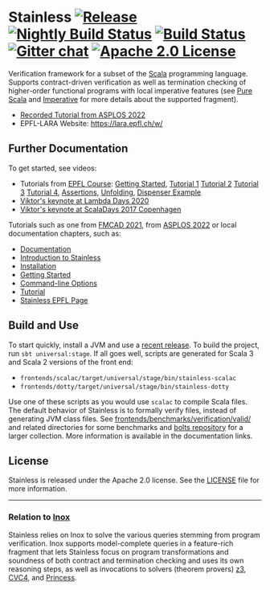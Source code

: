 # Stainless [![Release][release-img]][latest-release] [![Nightly Build Status][nightly-larabot-img]][nightly-larabot-ref] [![Build Status][larabot-img]][larabot-ref] [![Gitter chat][gitter-img]][gitter-ref] [![Apache 2.0 License][license-img]][license-ref]

Verification framework for a subset of the [Scala](http://scala-lang.org) programming language.
Supports contract-driven verification as well as termination checking of higher-order
functional programs with local imperative features (see [Pure Scala](https://epfl-lara.github.io/stainless/purescala.html)
and [Imperative](https://epfl-lara.github.io/stainless/imperative.html)
for more details about the supported fragment).
* [Recorded Tutorial from ASPLOS 2022](https://epfl-lara.github.io/asplos2022tutorial/)
* EPFL-LARA Website: https://lara.epfl.ch/w/

## Further Documentation

To get started, see videos:
  * Tutorials from [EPFL Course](https://lara.epfl.ch/w/fv20/top): [Getting Started](https://tube.switch.ch/videos/c7d203e8),  [Tutorial 1](https://tube.switch.ch/videos/03edee61) [Tutorial 2](https://tube.switch.ch/videos/c22ea3e8) [Tutorial 3](https://tube.switch.ch/videos/7f57f7a9) [Tutorial 4](https://tube.switch.ch/videos/2a9fd35c), [Assertions](https://tube.switch.ch/videos/44e8a0dc), [Unfolding](https://tube.switch.ch/videos/ada8a42c), [Dispenser Example](https://tube.switch.ch/videos/ded227dd)
  * [Viktor's keynote at Lambda Days 2020](https://www.youtube.com/watch?v=dkO59PTcNxA)  
  * [Viktor's keynote at ScalaDays 2017 Copenhagen](https://www.youtube.com/watch?v=d4VeFa0z_Lo)

Tutorials such as one from [FMCAD 2021](https://github.com/epfl-lara/fmcad2021tutorial/), from [ASPLOS 2022](https://epfl-lara.github.io/asplos2022tutorial/) or local documentation chapters, such as:
  * [Documentation](https://epfl-lara.github.io/stainless/)
  * [Introduction to Stainless](https://epfl-lara.github.io/stainless/intro.html)
  * [Installation](https://epfl-lara.github.io/stainless/installation.html)
  * [Getting Started](https://epfl-lara.github.io/stainless/gettingstarted.html)
  * [Command-line Options](https://epfl-lara.github.io/stainless/options.html)
  * [Tutorial](https://epfl-lara.github.io/stainless/tutorial.html)
  * [Stainless EPFL Page](https://stainless.epfl.ch)
  
## Build and Use

To start quickly, install a JVM and use a [recent release](https://github.com/epfl-lara/stainless/releases). To build the project, run `sbt universal:stage`. If all goes well, scripts are generated for Scala 3 and Scala 2 versions of the front end:
  * `frontends/scalac/target/universal/stage/bin/stainless-scalac`
  * `frontends/dotty/target/universal/stage/bin/stainless-dotty`
  
Use one of these scripts as you would use `scalac` to compile Scala files.
The default behavior of Stainless is to formally verify files, instead of generating JVM class files. 
See [frontends/benchmarks/verification/valid/](frontends/benchmarks/verification/valid/) and related directories for some benchmarks and
[bolts repository](https://github.com/epfl-lara/bolts/) for a larger collection.
More information is available in the documentation links.

## License

Stainless is released under the Apache 2.0 license. See the [LICENSE]() file for more information.

---

### Relation to [Inox](https://github.com/epfl-lara/inox)

Stainless relies on Inox to solve the various queries stemming from program verification.
Inox supports model-complete queries in a feature-rich fragment that lets Stainless focus
on program transformations and soundness of both contract and termination checking and uses its own reasoning steps, as well as invocations to solvers (theorem provers) [z3](https://github.com/Z3Prover/z3), [CVC4](https://cvc4.github.io/), and [Princess](http://www.philipp.ruemmer.org/princess.shtml).

[latest-release]: https://github.com/epfl-lara/stainless/releases/latest
[license-img]: https://img.shields.io/badge/license-Apache_2.0-blue.svg?color=134EA2
[license-ref]: https://github.com/epfl-lara/stainless/blob/main/LICENSE
[gitter-img]: https://img.shields.io/gitter/room/gitterHQ/gitter.svg?color=ed1965
[gitter-ref]: https://gitter.im/epfl-lara/stainless
[larabot-img]: http://laraquad4.epfl.ch:9000/epfl-lara/stainless/status/main
[larabot-ref]: http://laraquad4.epfl.ch:9000/epfl-lara/stainless/builds
[nightly-larabot-img]: http://laraquad4.epfl.ch:9000/epfl-lara/stainless/status/main?nightly=true
[nightly-larabot-ref]: http://laraquad4.epfl.ch:9000/epfl-lara/stainless/builds
[release-img]: https://img.shields.io/github/release-pre/epfl-lara/stainless.svg
[tag-date-img]: https://img.shields.io/github/release-date-pre/epfl-lara/stainless.svg?style=popout

